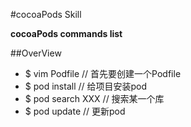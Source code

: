 #cocoaPods Skill

**cocoaPods commands list**

##OverView

* $ vim Podfile // 首先要创建一个Podfile
* $ pod install // 给项目安装pod
* $ pod search XXX // 搜索某一个库
* $ pod update // 更新pod